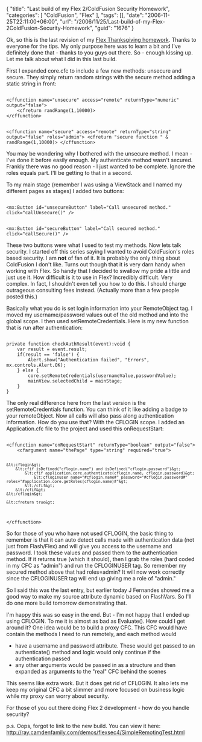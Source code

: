 {
	"title": "Last build of my Flex 2/ColdFusion Security Homework",
	"categories": [
		"ColdFusion",
		"Flex"
	],
	"tags": [],
	"date": "2006-11-25T22:11:00+06:00",
	"url": "/2006/11/25/Last-build-of-my-Flex-2ColdFusion-Security-Homework",
	"guid": "1676"
}

Ok, so this is the last revision of my <a href="http://ray.camdenfamily.com/index.cfm/2006/11/21/My-Thanksgiving-Flex-Homework">Flex Thanksgiving homework</a>. Thanks to everyone for the tips. My only purpose here was to learn a bit and I've definitely done that - thanks to you guys out there. So - enough kissing up. Let me talk about what I did in this last build.

First I expanded core.cfc to include a few new methods: unsecure and secure. They simply return random strings with the secure method adding a static string in front:
<!--more-->
<code>
&lt;cffunction name="unsecure" access="remote" returnType="numeric" output="false"&gt;
	&lt;cfreturn randRange(1,10000)&gt;
&lt;/cffunction&gt;

&lt;cffunction name="secure" access="remote" returnType="string" output="false" roles="admin"&gt;
	&lt;cfreturn "secure function " & randRange(1,10000)&gt;
&lt;/cffunction&gt;
</code>

You may be wondering why I bothered with the unsecure method. I mean - I've done it before easily enough. My authenticate method wasn't secured. Frankly there was no good reason - I just wanted to be complete. Ignore the roles equals part. I'll be getting to that in a second.

To my main stage (remember I was using a ViewStack and I named my different pages as stages) I added two buttons:

<code>
&lt;mx:Button id="unsecureButton" label="Call unsecured method." click="callUnsecure()" /&gt;	

&lt;mx:Button id="secureButton" label="Call secured method." click="callSecure()" /&gt;	
</code>

These two buttons were what I used to test my methods. Now lets talk security. I started off this series saying I wanted to avoid ColdFusion's roles based security. I am <b>not</b> of fan of it. It is probably the only thing about ColdFusion I don't like. Turns out though that it is very darn handy when working with Flex. So handy that I decided to swallow my pride a little and just use it. How difficult is it to use in Flex? Incredibly difficult. Very complex. In fact, I shouldn't even tell you how to do this. I should charge outrageous consulting fees instead. (Actually more than a few people posted this.)

Basically what you do is set login information into your RemoteObject tag. I moved my username/password values out of the old method and into the global scope. I then used setRemoteCredentials. Here is my new function that is run after authentication:

<code>
private function checkAuthResult(event):void {
	var result = event.result;
	if(result == 'false') {
		Alert.show("Authentication failed", "Errors", mx.controls.Alert.OK);				
	} else {
		core.setRemoteCredentials(usernameValue,passwordValue);	
		mainView.selectedChild = mainStage;
	}
}
</code>

The only real difference here from the last version is the setRemoteCredentials function. You can think of it like adding a badge to your remoteObject. Now all calls will also pass along authentication information. How do you use that? With the CFLOGIN scope. I added an Application.cfc file to the project and used this onRequestStart:

<code>
&lt;cffunction name="onRequestStart" returnType="boolean" output="false"&gt;
	&lt;cfargument name="thePage" type="string" required="true"&gt;
	
	&lt;cflogin&gt;
		&lt;cfif isDefined("cflogin.name") and isDefined("cflogin.password")&gt;
			&lt;cfif application.core.authenticate(cflogin.name, cflogin.password)&gt;
				&lt;cfloginuser name="#cflogin.name#" password="#cflogin.password#" roles="#application.core.getRoles(cflogin.name)#"&gt;
			&lt;/cfif&gt;
		&lt;/cfif&gt;
	&lt;/cflogin&gt;
	
	&lt;cfreturn true&gt;
&lt;/cffunction&gt;
</code>

So for those of you who have not used CFLOGIN, the basic thing to remember is that it can auto detect calls made with authentication data (not just from Flash/Flex) and will give you access to the username and password. I took these values and passed them to the authentication method. If it returns true (which it should), then I grab the roles (hard coded in my CFC as "admin") and run the CFLOGINUSER tag. So remember my secured method above that had roles=admin? It will now work correctly since the CFLOGINUSER tag will end up giving me a role of "admin."

So I said this was the last entry, but earlier today J Fernandes showed me a good way to make my source attribute dynamic based on FlashVars. So I'll do one more build tomorrow demonstrating that. 

I'm happy this was so easy in the end. But - I'm not happy that I ended up using CFLOGIN. To me it is almost as bad as Evaluate(). How could I get around it? One idea would be to build a proxy CFC. This CFC would have contain the methods I need to run remotely, and each method would

<ul>
<li>have a username and password attribute. These would get passed to an authenticate() method and logic would only continue if the authentication passed
<li>any other arguments would be passed in as a structure and then expanded as arguments to the "real" CFC behind the scenes
</ul>

This seems like extra work. But it does get rid of CFLOGIN. It also lets me keep my original CFC a bit slimmer and more focused on business logic while my proxy can worry about security. 

For those of you out there doing Flex 2 development - how do you handle security?

p.s. Oops, forgot to link to the new build. You can view it here: <a href="http://ray.camdenfamily.com/demos/flexsec4/SimpleRemotingTest.html">http://ray.camdenfamily.com/demos/flexsec4/SimpleRemotingTest.html</a>
